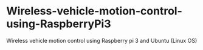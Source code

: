 # Wireless-vehicle-motion-control-using-RaspberryPi3
Wireless vehicle motion control using Raspberry pi 3 and Ubuntu (Linux OS)

